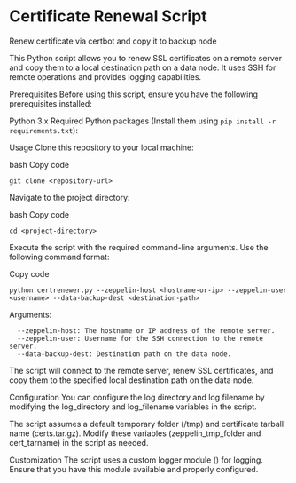 # Certificate Renewal Script

Renew certificate via certbot and copy it to backup node

This Python script allows you to renew SSL certificates on a remote server and copy them to a local destination path on a data node. It uses SSH for remote operations and provides logging capabilities.

Prerequisites
Before using this script, ensure you have the following prerequisites installed:

Python 3.x
Required Python packages (Install them using `pip install -r requirements.txt`):

Usage
Clone this repository to your local machine:

bash
Copy code

    git clone <repository-url>

Navigate to the project directory:

bash
Copy code

    cd <project-directory>

Execute the script with the required command-line arguments. Use the following command format:

Copy code

    python certrenewer.py --zeppelin-host <hostname-or-ip> --zeppelin-user <username> --data-backup-dest <destination-path>

Arguments:

	  --zeppelin-host: The hostname or IP address of the remote server.
	  --zeppelin-user: Username for the SSH connection to the remote server.
	  --data-backup-dest: Destination path on the data node.
	  

The script will connect to the remote server, renew SSL certificates, and copy them to the specified local destination path on the data node.

Configuration
You can configure the log directory and log filename by modifying the log_directory and log_filename variables in the script.

The script assumes a default temporary folder (/tmp) and certificate tarball name (certs.tar.gz). Modify these variables (zeppelin_tmp_folder and cert_tarname) in the script as needed.

Customization
The script uses a custom logger module (<custom-logger-module>) for logging. Ensure that you have this module available and properly configured.

